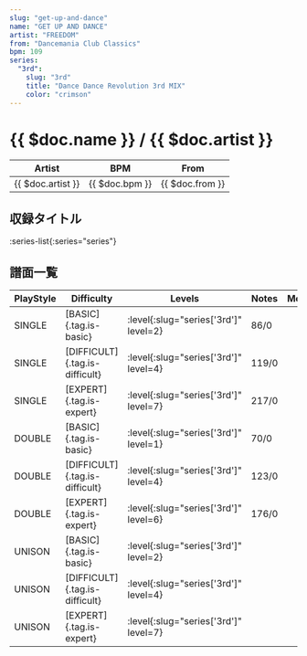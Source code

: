 ```yaml
---
slug: "get-up-and-dance"
name: "GET UP AND DANCE"
artist: "FREEDOM"
from: "Dancemania Club Classics"
bpm: 109
series:
  "3rd":
    slug: "3rd"
    title: "Dance Dance Revolution 3rd MIX"
    color: "crimson"
---
```


# {{ $doc.name }} / {{ $doc.artist }}

|Artist|BPM|From|
|------|---|----|
|{{ $doc.artist }}|{{ $doc.bpm }}|{{ $doc.from }}|

## 収録タイトル

:series-list{:series="series"}

## 譜面一覧

|PlayStyle|Difficulty|Levels|Notes|Movie|
|---------|----------|------|-----|-----|
|SINGLE|[BASIC]{.tag.is-basic}|:level{:slug="series['3rd']" level=2}|86/0||
|SINGLE|[DIFFICULT]{.tag.is-difficult}|:level{:slug="series['3rd']" level=4}|119/0||
|SINGLE|[EXPERT]{.tag.is-expert}|:level{:slug="series['3rd']" level=7}|217/0||
|DOUBLE|[BASIC]{.tag.is-basic}|:level{:slug="series['3rd']" level=1}|70/0||
|DOUBLE|[DIFFICULT]{.tag.is-difficult}|:level{:slug="series['3rd']" level=4}|123/0||
|DOUBLE|[EXPERT]{.tag.is-expert}|:level{:slug="series['3rd']" level=6}|176/0||
|UNISON|[BASIC]{.tag.is-basic}|:level{:slug="series['3rd']" level=2}|||
|UNISON|[DIFFICULT]{.tag.is-difficult}|:level{:slug="series['3rd']" level=4}|||
|UNISON|[EXPERT]{.tag.is-expert}|:level{:slug="series['3rd']" level=7}|||
